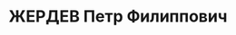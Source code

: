 ---
title: ЖЕРДЕВ Петр Филиппович
description: "Род. в 1894 г., д. Беречка, Орловская губ., \n  Приговорен: 27 декабря\
  \ 1937 г. \n  Приговор: ВМН"
---
